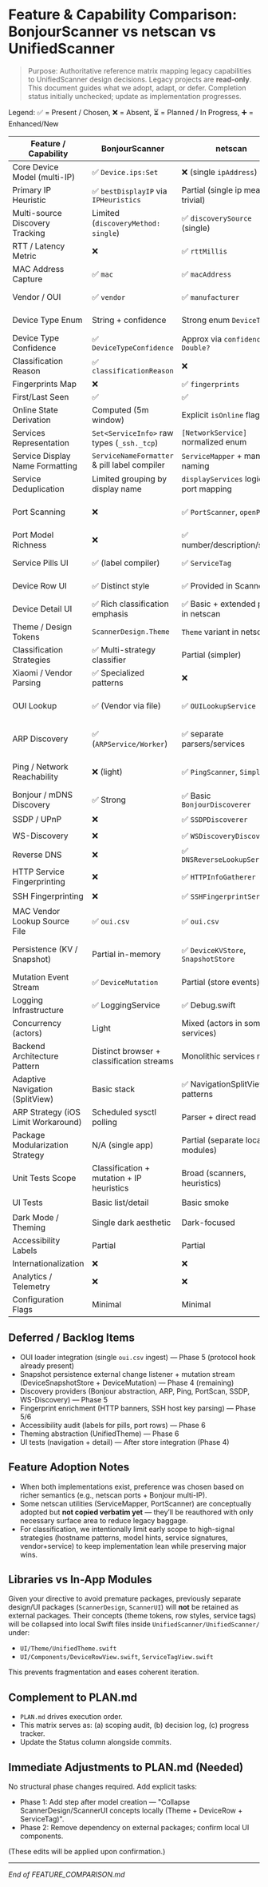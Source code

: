 # Feature & Capability Comparison: BonjourScanner vs netscan vs UnifiedScanner

> Purpose: Authoritative reference matrix mapping legacy capabilities to UnifiedScanner design decisions. Legacy projects are **read-only**. This document guides what we adopt, adapt, or defer. Completion status initially unchecked; update as implementation progresses.

Legend: ✅ = Present / Chosen, ❌ = Absent, ⏳ = Planned / In Progress, ➕ = Enhanced/New

| Feature / Capability | BonjourScanner | netscan | UnifiedScanner Decision | Implementation Notes / Rationale | Location (Lib vs App) | Status |
|----------------------|----------------|---------|-------------------------|----------------------------------|-----------------------|--------|
| Core Device Model (multi-IP) | ✅ `Device.ips:Set` | ❌ (single `ipAddress`) | ➕ Unified uses Set of IPs + primaryIP | Implemented Phase 1 (multi-IP + primary) | App Models | ✅ |
| Primary IP Heuristic | ✅ `bestDisplayIP` via `IPHeuristics` | Partial (single ip means trivial) | ✅ Copy & adapt Bonjour heuristic | Implemented Phase 1 (`ModelUtilities/IPHeuristics.swift`) | App Models | ✅ |
| Multi-source Discovery Tracking | Limited (`discoveryMethod: single`) | ✅ `discoverySource` (single) | ➕ Set<DiscoverySource> | Implemented (model field; merge logic later Phase 4) | App Models | ✅ |
| RTT / Latency Metric | ❌ | ✅ `rttMillis` | ✅ Use optional Double | Field present; live updates deferred (Phase 5) | App Models | ✅ |
| MAC Address Capture | ✅ `mac` | ✅ `macAddress` | ✅ `macAddress` unified naming | Implemented (normalization helper) | App Models | ✅ |
| Vendor / OUI | ✅ `vendor` | ✅ `manufacturer` | ✅ `vendor` primary; alias mapping | Vendor field present; OUI loader deferred | App Models | ✅ |
| Device Type Enum | String + confidence | Strong enum `DeviceType` | ➕ `DeviceFormFactor` + rawType | Implemented; rawType retained for nuances | App Models | ✅ |
| Device Type Confidence | ✅ `DeviceTypeConfidence` | Approx via `confidence: Double?` | ✅ `ClassificationConfidence` enum | Implemented Phase 1 | App Models | ✅ |
| Classification Reason | ✅ `classificationReason` | ❌ | ✅ Stored in `Device.Classification.reason` | Implemented Phase 3 | App Models | ✅ |
| Fingerprints Map | ❌ | ✅ `fingerprints` | ✅ Keep `[String:String]?` | Field present (population deferred) | App Models | ✅ |
| First/Last Seen | ✅ | ✅ | ✅ Preserve both | Implemented | App Models | ✅ |
| Online State Derivation | Computed (5m window) | Explicit `isOnline` flag | ✅ Computed + optional override | Implemented (`recentlySeen` heuristic) | App Models | ✅ |
| Services Representation | `Set<ServiceInfo>` raw types (`_ssh._tcp`) | `[NetworkService]` normalized enum | ➕ Unified `NetworkService` keeps enum + rawType | Implemented Phase 1 | App Models | ✅ |
| Service Display Name Formatting | `ServiceNameFormatter` & pill label compiler | `ServiceMapper` + manual naming | ✅ Merge both: normalization + formatting | Implemented (`ModelUtilities/ServiceDeriver.swift`) | App Models Utility | ✅ |
| Service Deduplication | Limited grouping by display name | `displayServices` logic with port mapping | ✅ Use enhanced netscan logic + improvements | Implemented (displayServices) | App Models Utility | ✅ |
| Port Scanning | ❌ | ✅ `PortScanner`, `openPorts` | ✅ Adopt netscan approach | Model support only; engine deferred (Phase 5+) | Future Library (maybe) | ⏳ |
| Port Model Richness | ❌ | ✅ number/description/status | ✅ Preserve + lastSeenOpen + transport | Implemented | App Models | ✅ |
| Service Pills UI | ✅ (label compiler) | ✅ `ServiceTag` | ✅ Use simplified pills (uppercase text) | Implemented (detail view pills) | App UI | ✅ |
| Device Row UI | ✅ Distinct style | ✅ Provided in ScannerUI | ✅ Rebuild minimal row (avoid package) | Implemented Phase 2 | App UI | ✅ |
| Device Detail UI | ✅ Rich classification emphasis | ✅ Basic + extended ports in netscan | ✅ Unified richer hybrid | Implemented Phase 2 | App UI | ✅ |
| Theme / Design Tokens | `ScannerDesign.Theme` | `Theme` variant in netscan | ✅ Inline `UnifiedTheme` | Basic inline styling; theming file deferred | App UI | ⏳ |
| Classification Strategies | ✅ Multi-strategy classifier | Partial (simpler) | ✅ Port core + advanced vendor/service patterns | Core + extended patterns implemented (Phase 3 expansion) | App Models Utility | ✅ |
| Xiaomi / Vendor Parsing | ✅ Specialized patterns | ❌ | ✅ Included (hostname + vendor heuristics) | Implemented in expanded rules (plug/smart + vendor) | App Models Utility | ✅ |
| OUI Lookup | ✅ (Vendor via file) | ✅ `OUILookupService` | ✅ Protocol hook in place; ingestion later | Hook present (`ClassificationService.ouiLookup`); data ingest deferred | Future Utility | ⏳ |
| ARP Discovery | ✅ (`ARPService/Worker`) | ✅ separate parsers/services | ✅ Reference netscan parsing + Bonjour scheduling concepts | `ARPTableReader` + system ARP table parsing + MAC capture | App Utility | ✅ |
| Ping / Network Reachability | ❌ (light) | ✅ `PingScanner`, `SimplePing` | ➕ Network framework + auto /24 enumeration + concurrent processing | `NetworkPinger` + `PingOrchestrator` + `LocalSubnetEnumerator` + 32 concurrent ops | App Utility | ✅ |
| Bonjour / mDNS Discovery | ✅ Strong | ✅ Basic `BonjourDiscoverer` | ✅ Port BonjourBrowser concepts | Deferred (Phase 5 provider abstraction) | Future Utility | ⏳ |
| SSDP / UPnP | ❌ | ✅ `SSDPDiscoverer` | ✅ Optional later (Phase 5) | Deferred | Future Utility | ⏳ |
| WS-Discovery | ❌ | ✅ `WSDiscoveryDiscoverer` | ⏳ Decide later | Deferred decision | Future Utility | ⏳ |
| Reverse DNS | ❌ | ✅ `DNSReverseLookupService` | ⏳ Candidate for enrichment | Deferred | Future Utility | ⏳ |
| HTTP Service Fingerprinting | ❌ | ✅ `HTTPInfoGatherer` | ⏳ Later enrichment | Deferred | Future Utility | ⏳ |
| SSH Fingerprinting | ❌ | ✅ `SSHFingerprintService` | ⏳ Later enrichment | Deferred | Future Utility | ⏳ |
| MAC Vendor Lookup Source File | ✅ `oui.csv` | ✅ `oui.csv` | ✅ Single copy inside UnifiedScanner Resources | Not yet imported (deferred) | App Resource | ⏳ |
| Persistence (KV / Snapshot) | Partial in-memory | ✅ `DeviceKVStore`, `SnapshotStore` | ✅ Fresh `DeviceSnapshotStore` | Core store & merge logic + iCloud KV persistence implemented (Phase 4 complete) | App Models | ✅ |
| Mutation Event Stream | ✅ `DeviceMutation` | Partial (store events) | ✅ Provide `DeviceMutation` unified | Planned Phase 4 | App Models | ⏳ |
| Logging Infrastructure | ✅ LoggingService | ✅ Debug.swift | ✅ Minimal cohesive logger | Planned Phase 4+ | App Utility | ⏳ |
| Concurrency (actors) | Light | Mixed (actors in some services) | ✅ Actor-based store + scanners | Planned Phase 4 store implementation | App Models/Utility | ⏳ |
| Backend Architecture Pattern | Distinct browser + classification streams | Monolithic services mix | ✅ Adopt decoupled mutation emission (AsyncStream) | Planned Phase 4+ | App Models/Utility | ⏳ |
| Adaptive Navigation (SplitView) | Basic stack | ✅ NavigationSplitView patterns | ✅ Use netscan adaptive approach | Implemented Phase 2 | App UI | ✅ |
| ARP Strategy (iOS Limit Workaround) | Scheduled sysctl polling | Parser + direct read | ✅ Hybrid (Bonjour scheduling + netscan parser) | Deferred (after ARP Discovery impl) | Future Utility | ⏳ |
| Package Modularization Strategy | N/A (single app) | Partial (separate local modules) | ✅ Local-first (Option A) | Completed (removed ScannerDesign/ScannerUI) | Docs / Plan | ✅ |
| Unit Tests Scope | Classification + mutation + IP heuristics | Broad (scanners, heuristics) | ✅ High-value logic first (model, classification, services) | Core tests done (Phases 1–3) | Tests | ✅ |
| UI Tests | Basic list/detail | Basic smoke | ⏳ Basic navigation + detail | Deferred (after Phase 4) | Tests | ⏳ |
| Dark Mode / Theming | Single dark aesthetic | Dark-focused | ✅ Keep dark baseline first | Light theme OOS; theming later | App UI | ⏳ |
| Accessibility Labels | Partial | Partial | ✅ Audit component labels | Deferred audit | App UI | ⏳ |
| Internationalization | ❌ | ❌ | ❌ (Defer) | English only initial | App | ❌ |
| Analytics / Telemetry | ❌ | ❌ | ❌ (Defer) | Potential future instrumentation | App | ❌ |
| Configuration Flags | Minimal | Minimal | ✅ Environment-based simple flags | Future gating (not started) | App Utility | ⏳ |

## Deferred / Backlog Items
- OUI loader integration (single `oui.csv` ingest) — Phase 5 (protocol hook already present)
- Snapshot persistence external change listener + mutation stream (DeviceSnapshotStore + DeviceMutation) — Phase 4 (remaining)
- Discovery providers (Bonjour abstraction, ARP, Ping, PortScan, SSDP, WS-Discovery) — Phase 5
- Fingerprint enrichment (HTTP banners, SSH host key parsing) — Phase 5/6
- Accessibility audit (labels for pills, port rows) — Phase 6
- Theming abstraction (UnifiedTheme) — Phase 6
- UI tests (navigation + detail) — After store integration (Phase 4)

## Feature Adoption Notes
- When both implementations exist, preference was chosen based on richer semantics (e.g., netscan ports + Bonjour multi-IP).
- Some netscan utilities (ServiceMapper, PortScanner) are conceptually adopted but **not copied verbatim yet** — they’ll be reauthored with only necessary surface area to reduce legacy baggage.
- For classification, we intentionally limit early scope to high-signal strategies (hostname patterns, model hints, service signatures, vendor+service) to keep implementation lean while preserving major wins.

## Libraries vs In-App Modules
Given your directive to avoid premature packages, previously separate design/UI packages (`ScannerDesign`, `ScannerUI`) will **not** be retained as external packages. Their concepts (theme tokens, row styles, service tags) will be collapsed into local Swift files inside `UnifiedScanner/UnifiedScanner/` under:
- `UI/Theme/UnifiedTheme.swift`
- `UI/Components/DeviceRowView.swift`, `ServiceTagView.swift`

This prevents fragmentation and eases coherent iteration.

## Complement to PLAN.md
- `PLAN.md` drives execution order.
- This matrix serves as: (a) scoping audit, (b) decision log, (c) progress tracker.
- Update the Status column alongside commits.

## Immediate Adjustments to PLAN.md (Needed)
No structural phase changes required. Add explicit tasks:
- Phase 1: Add step after model creation — "Collapse ScannerDesign/ScannerUI concepts locally (Theme + DeviceRow + ServiceTag)".
- Phase 2: Remove dependency on external packages; confirm local UI components.

(These edits will be applied upon confirmation.)

---
*End of FEATURE_COMPARISON.md*